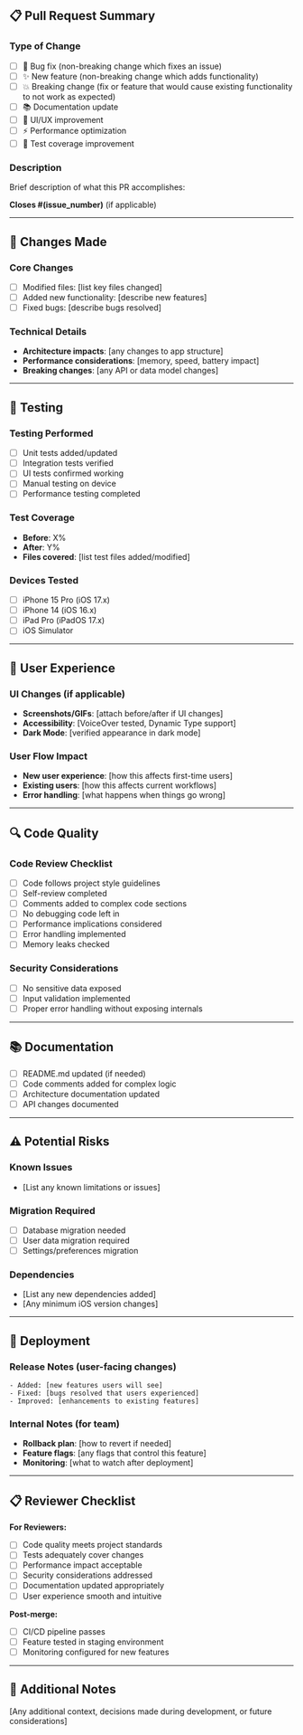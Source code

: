 ## 📋 **Pull Request Summary**

### **Type of Change**
- [ ] 🐛 Bug fix (non-breaking change which fixes an issue)
- [ ] ✨ New feature (non-breaking change which adds functionality)
- [ ] 💥 Breaking change (fix or feature that would cause existing functionality to not work as expected)
- [ ] 📚 Documentation update
- [ ] 🎨 UI/UX improvement
- [ ] ⚡ Performance optimization
- [ ] 🧪 Test coverage improvement

### **Description**
Brief description of what this PR accomplishes:

**Closes #(issue_number)** (if applicable)

---

## 🎯 **Changes Made**

### **Core Changes**
- [ ] Modified files: [list key files changed]
- [ ] Added new functionality: [describe new features]
- [ ] Fixed bugs: [describe bugs resolved]

### **Technical Details**
- **Architecture impacts**: [any changes to app structure]
- **Performance considerations**: [memory, speed, battery impact]
- **Breaking changes**: [any API or data model changes]

---

## 🧪 **Testing**

### **Testing Performed**
- [ ] Unit tests added/updated
- [ ] Integration tests verified
- [ ] UI tests confirmed working
- [ ] Manual testing on device
- [ ] Performance testing completed

### **Test Coverage**
- **Before**: X%
- **After**: Y%
- **Files covered**: [list test files added/modified]

### **Devices Tested**
- [ ] iPhone 15 Pro (iOS 17.x)
- [ ] iPhone 14 (iOS 16.x)
- [ ] iPad Pro (iPadOS 17.x)
- [ ] iOS Simulator

---

## 📱 **User Experience**

### **UI Changes** (if applicable)
- **Screenshots/GIFs**: [attach before/after if UI changes]
- **Accessibility**: [VoiceOver tested, Dynamic Type support]
- **Dark Mode**: [verified appearance in dark mode]

### **User Flow Impact**
- **New user experience**: [how this affects first-time users]
- **Existing users**: [how this affects current workflows]
- **Error handling**: [what happens when things go wrong]

---

## 🔍 **Code Quality**

### **Code Review Checklist**
- [ ] Code follows project style guidelines
- [ ] Self-review completed
- [ ] Comments added to complex code sections
- [ ] No debugging code left in
- [ ] Performance implications considered
- [ ] Error handling implemented
- [ ] Memory leaks checked

### **Security Considerations**
- [ ] No sensitive data exposed
- [ ] Input validation implemented
- [ ] Proper error handling without exposing internals

---

## 📚 **Documentation**

- [ ] README.md updated (if needed)
- [ ] Code comments added for complex logic
- [ ] Architecture documentation updated
- [ ] API changes documented

---

## ⚠️ **Potential Risks**

### **Known Issues**
- [List any known limitations or issues]

### **Migration Required**
- [ ] Database migration needed
- [ ] User data migration required
- [ ] Settings/preferences migration

### **Dependencies**
- [List any new dependencies added]
- [Any minimum iOS version changes]

---

## 🚀 **Deployment**

### **Release Notes** (user-facing changes)
```
- Added: [new features users will see]
- Fixed: [bugs resolved that users experienced]  
- Improved: [enhancements to existing features]
```

### **Internal Notes** (for team)
- **Rollback plan**: [how to revert if needed]
- **Feature flags**: [any flags that control this feature]
- **Monitoring**: [what to watch after deployment]

---

## 📋 **Reviewer Checklist**

**For Reviewers:**
- [ ] Code quality meets project standards
- [ ] Tests adequately cover changes
- [ ] Performance impact acceptable
- [ ] Security considerations addressed
- [ ] Documentation updated appropriately
- [ ] User experience smooth and intuitive

**Post-merge:**
- [ ] CI/CD pipeline passes
- [ ] Feature tested in staging environment
- [ ] Monitoring configured for new features

---

## 💬 **Additional Notes**

[Any additional context, decisions made during development, or future considerations]